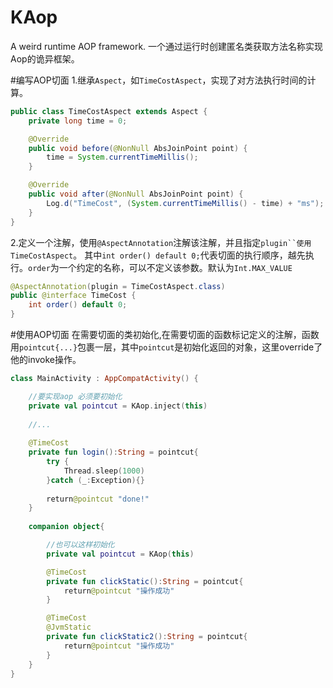 # KAop
A weird runtime AOP framework.
一个通过运行时创建匿名类获取方法名称实现Aop的诡异框架。

#编写AOP切面
1.继承`Aspect`，如`TimeCostAspect`，实现了对方法执行时间的计算。
```java
public class TimeCostAspect extends Aspect {
    private long time = 0;

    @Override
    public void before(@NonNull AbsJoinPoint point) {
        time = System.currentTimeMillis();
    }

    @Override
    public void after(@NonNull AbsJoinPoint point) {
        Log.d("TimeCost", (System.currentTimeMillis() - time) + "ms");
    }
}
```
2.定义一个注解，使用`@AspectAnnotation`注解该注解，并且指定`plugin``使用TimeCostAspect`。
其中`int order() default 0;`代表切面的执行顺序，越先执行。`order`为一个约定的名称，可以不定义该参数。默认为`Int.MAX_VALUE`
```java
@AspectAnnotation(plugin = TimeCostAspect.class)
public @interface TimeCost {
    int order() default 0;
}
```
#使用AOP切面
在需要切面的类初始化,在需要切面的函数标记定义的注解，函数用`pointcut{...}`包裹一层，其中`pointcut`是初始化返回的对象，这里override了他的invoke操作。
```kotlin
class MainActivity : AppCompatActivity() {

    //要实现aop 必须要初始化
    private val pointcut = KAop.inject(this)
	
	//...
	
	@TimeCost
    private fun login():String = pointcut{
        try {
            Thread.sleep(1000)
        }catch (_:Exception){}
		
        return@pointcut "done!"
    }
	
	companion object{

		//也可以这样初始化
        private val pointcut = KAop(this)

        @TimeCost
        private fun clickStatic():String = pointcut{
            return@pointcut "操作成功"
        }

        @TimeCost
        @JvmStatic
        private fun clickStatic2():String = pointcut{
            return@pointcut "操作成功"
        }
    }
}
```
